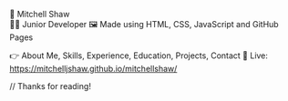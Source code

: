 📑 Mitchell Shaw  
🧑‍💻 Junior Developer
🖼️ Made using HTML, CSS, JavaScript and GitHub Pages

👉 About Me, Skills, Experience, Education, Projects, Contact
🔴 Live: https://mitchelljshaw.github.io/mitchellshaw/

// Thanks for reading!

